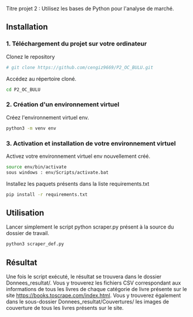 
Titre projet 2 : Utilisez les bases de Python pour l'analyse de marché.

## Installation

### 1. Téléchargement du projet sur votre ordinateur

Clonez le repository

```bash
# git clone https://github.com/cengiz9669/P2_OC_BULU.git
```

Accédez au répertoire cloné.
```bash
cd P2_OC_BULU
```

### 2. Création d'un environnement virtuel 
Créez l'environnement virtuel env.
```bash
python3 -m venv env
```

### 3. Activation et installation de votre environnement virtuel 

Activez votre environnement virtuel env nouvellement créé.
```bash
source env/bin/activate
sous windows : env/Scripts/activate.bat
```

Installez les paquets présents dans la liste requirements.txt
```bash
pip install -r requirements.txt
```

## Utilisation

Lancer simplement le script python scraper.py présent à la source du dossier de travail.
```python
python3 scraper_def.py
```

## Résultat

Une fois le script exécuté, le résultat se trouvera dans le dossier Donnees_resultat/.
Vous y trouverez les fichiers CSV correspondant aux informations de tous les livres de chaque catégorie de livre présente sur le site https://books.toscrape.com/index.html.
Vous y trouverez également dans le sous-dossier Donnees_resultat/Couvertures/ les images de couverture de tous les livres présents sur le site.

